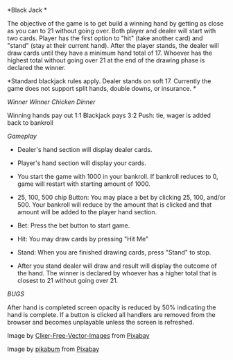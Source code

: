 *Black Jack *

The objective of the game is to get build a winning hand by getting as close as you can to 21 without going over. Both player and dealer will start with two cards. Player has the first option to "hit" (take another card) and "stand" (stay at their current hand). After the player stands, the dealer will draw cards until they have a minimum hand total of 17. Whoever has the highest total without going over 21 at the end of the drawing phase is declared the winner. 


*Standard blackjack rules apply. Dealer stands on soft 17. Currently the game does not support split hands, double downs, or insurance. *


*Winner Winner Chicken Dinner*

Winning hands pay out 1:1
Blackjack pays 3:2
Push: tie, wager is added back to bankroll


*Gameplay* 

* Dealer's hand section will display dealer cards.

* Player's hand section will display your cards.

* You start the game with 1000 in your bankroll. If bankroll reduces to 0, game will restart with starting amount of 1000.

* 25, 100, 500 chip Button: You may place a bet by clicking 25, 100, and/or 500. Your bankroll will reduce by the amount that is clicked and that amount will be added to the player hand section. 

* Bet: Press the bet button to start game.  

* Hit: You may draw cards by pressing "Hit Me"

* Stand: When you are finished drawing cards, press "Stand" to stop.

* After you stand dealer will draw and result will display the outcome of the hand. The winner is declared by whoever has a higher total that is closest to 21 without going over 21. 


*BUGS*

After hand is completed screen opacity is reduced by 50% indicating the hand is complete. If a button is clicked all handlers are removed from the browser and becomes unplayable unless the screen is refreshed.



Image by <a href="https://pixabay.com/users/clker-free-vector-images-3736/?utm_source=link-attribution&amp;utm_medium=referral&amp;utm_campaign=image&amp;utm_content=28356">Clker-Free-Vector-Images</a> from <a href="https://pixabay.com/?utm_source=link-attribution&amp;utm_medium=referral&amp;utm_campaign=image&amp;utm_content=28356">Pixabay</a>

Image by <a href="https://pixabay.com/users/pikabum-273706/?utm_source=link-attribution&amp;utm_medium=referral&amp;utm_campaign=image&amp;utm_content=516938">pikabum</a> from <a href="https://pixabay.com/?utm_source=link-attribution&amp;utm_medium=referral&amp;utm_campaign=image&amp;utm_content=516938">Pixabay</a>

